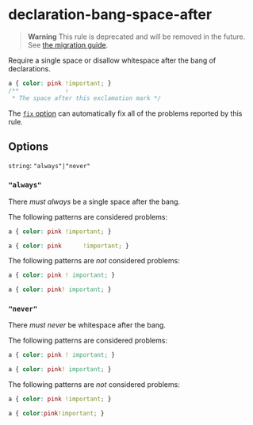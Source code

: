 # declaration-bang-space-after

> **Warning** This rule is deprecated and will be removed in the future. See [the migration guide](https://github.com/stylelint/stylelint/tree/15.10.1/docs/migration-guide/to-15.md).

Require a single space or disallow whitespace after the bang of declarations.

<!-- prettier-ignore -->
```css
a { color: pink !important; }
/**             ↑
 * The space after this exclamation mark */
```

The [`fix` option](https://github.com/stylelint/stylelint/tree/15.10.1/docs/user-guide/options.md#fix) can automatically fix all of the problems reported by this rule.

## Options

`string`: `"always"|"never"`

### `"always"`

There _must always_ be a single space after the bang.

The following patterns are considered problems:

<!-- prettier-ignore -->
```css
a { color: pink !important; }
```

<!-- prettier-ignore -->
```css
a { color: pink      !important; }
```

The following patterns are _not_ considered problems:

<!-- prettier-ignore -->
```css
a { color: pink ! important; }
```

<!-- prettier-ignore -->
```css
a { color: pink! important; }
```

### `"never"`

There _must never_ be whitespace after the bang.

The following patterns are considered problems:

<!-- prettier-ignore -->
```css
a { color: pink ! important; }
```

<!-- prettier-ignore -->
```css
a { color: pink! important; }
```

The following patterns are _not_ considered problems:

<!-- prettier-ignore -->
```css
a { color: pink !important; }
```

<!-- prettier-ignore -->
```css
a { color:pink!important; }
```
